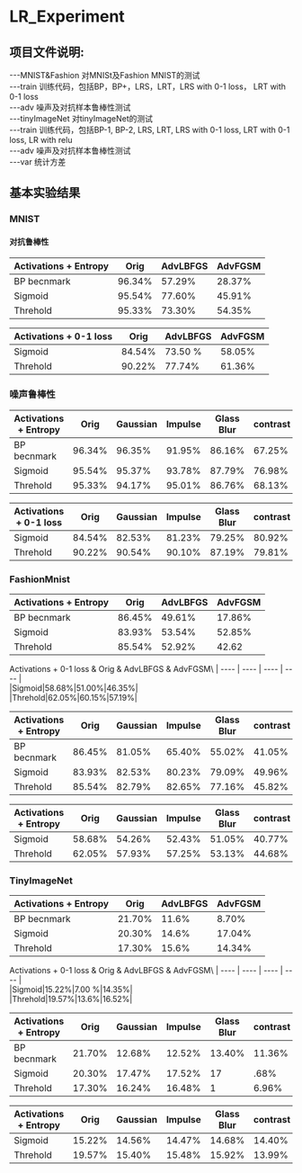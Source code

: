 # LR_Experiment  
## 项目文件说明:
---MNIST&Fashion 对MNISt及Fashion MNIST的测试  
   ---train 训练代码，包括BP，BP+，LRS，LRT，LRS with 0-1 loss， LRT with 0-1 loss  
   ---adv 噪声及对抗样本鲁棒性测试  
---tinyImageNet 对tinyImageNet的测试  
   ---train 训练代码，包括BP-1, BP-2, LRS, LRT, LRS with 0-1 loss, LRT with 0-1 loss, LR with relu  
   ---adv 噪声及对抗样本鲁棒性测试  
---var 统计方差  
## 基本实验结果  
### MNIST  
#### 对抗鲁棒性
|Activations + Entropy | Orig | AdvLBFGS | AdvFGSM|  
|  ----  | ----  |  ----  | ----  |  
|BP becnmark| 96.34\%| 57.29\%| 28.37\%|  
| Sigmoid| 95.54\%| 77.60\%| 45.91\%|   
| Threhold|95.33\%|73.30\%|54.35\%|  

| Activations + 0-1 loss |  Orig |  AdvLBFGS |  AdvFGSM| 
|  ----  | ----  |  ----  | ----  |  
| Sigmoid| 84.54\%| 73.50 \%| 58.05\%|  
| Threhold| 90.22\%| 77.74\%| 61.36\%|  



### 噪声鲁棒性
|Activations + Entropy | Orig | Gaussian | Impulse | Glass Blur | contrast|  
|  ----  | ----  |  ----  | ----  |  ----  | ----  |  
|BP becnmark|96.34\%|96.35\%|91.95\%|86.16\%|67.25\%|  
|Sigmoid|95.54\%|95.37\%|93.78\%|87.79\%|76.98\%|  
|Threhold|95.33\%|94.17\%|95.01\%|86.76\%|68.13\%|  

|Activations + 0-1 loss | Orig | Gaussian | Impulse | Glass Blur | contrast|  
|  ----  | ----  |  ----  | ----  |  ----  | ----  |  
|Sigmoid|84.54\%|82.53\%|81.23\%|79.25\%|80.92\%|  
|Threhold|90.22\%|90.54\%|90.10\%|87.19\%|79.81\%|  

### FashionMnist

|Activations + Entropy | Orig | AdvLBFGS | AdvFGSM|  
|  ----  | ----  |  ----  | ----  |  
|BP becnmark|86.45\%|49.61\%|17.86\%|  
|Sigmoid|83.93\%|53.54\%|52.85\%|  
|Threhold|85.54\%|52.92\%|42.62|  

Activations + 0-1 loss & Orig & AdvLBFGS & AdvFGSM\\
|  ----  | ----  |  ----  | ----  |  
|Sigmoid|58.68\%|51.00\%|46.35\%|  
|Threhold|62.05\%|60.15\%|57.19\%|  


|Activations + Entropy | Orig | Gaussian | Impulse | Glass Blur | contrast|  
|  ----  | ----  |  ----  | ----  |  ----  | ----  | 
|BP becnmark|86.45\%|81.05\%|65.40\%|55.02\%|41.05\%|  
|Sigmoid|83.93\%|82.53\%|80.23\%|79.09\%|49.96\%|  
|Threhold|85.54\%|82.79\%|82.65\%|77.16\%|45.82\%|   

|Activations + Entropy | Orig | Gaussian | Impulse | Glass Blur | contrast|  
|  ----  | ----  |  ----  | ----  |  ----  | ----  | 
|Sigmoid|58.68\%|54.26\%|52.43\%|51.05\%|40.77\%|  
|Threhold|62.05\%|57.93\%|57.25\%|53.13\%|44.68\%|  


### TinyImageNet

|Activations + Entropy | Orig | AdvLBFGS | AdvFGSM|  
|  ----  | ----  |  ----  | ----  |  
|BP becnmark|21.70\%|11.6\%|8.70\%|  
|Sigmoid|20.30\%|14.6\%|17.04\%|  
|Threhold|17.30\%|15.6\%|14.34\%|  

Activations + 0-1 loss & Orig & AdvLBFGS & AdvFGSM\\
|  ----  | ----  |  ----  | ----  |  
|Sigmoid|15.22\%|7.00 \%|14.35\%|  
|Threhold|19.57\%|13.6\%|16.52\%|  


|Activations + Entropy | Orig | Gaussian | Impulse | Glass Blur | contrast|  
|  ----  | ----  |  ----  | ----  |  ----  | ----  | 
|BP becnmark|21.70\%|12.68\%|12.52\%|13.40\%|11.36\%|  
|Sigmoid|20.30\%|17.47\%|17.52\%|17|.68\%|1|.28\%| |
|Threhold|17.30\%|16.24\%|16.48\%|1|6.96\%|1|.88\%|  

|Activations + Entropy | Orig | Gaussian | Impulse | Glass Blur | contrast|  
|  ----  | ----  |  ----  | ----  |  ----  | ----  | 
|Sigmoid|15.22\%|14.56\%|14.47\%|14.68\%|14.40\%|  
|Threhold|19.57\%|15.40\%|15.48\%|15.92\%|13.99\%|  

